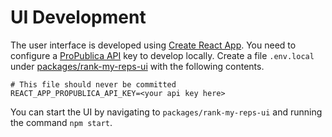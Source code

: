 # UI Development

The user interface is developed using [Create React App](https://github.com/facebook/create-react-app). You need to configure a [ProPublica API](https://projects.propublica.org/api-docs/congress-api/) key to develop locally. Create a file `.env.local` under [packages/rank-my-reps-ui](packages/rank-my-reps-ui) with the following contents.

```env
# This file should never be committed
REACT_APP_PROPUBLICA_API_KEY=<your api key here>
```

You can start the UI by navigating to `packages/rank-my-reps-ui` and running the command `npm start`.
